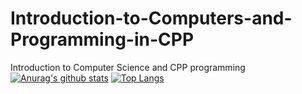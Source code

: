 # Introduction-to-Computers-and-Programming-in-CPP
Introduction to Computer Science and CPP programming
[![Anurag's github stats](https://github-readme-stats.vercel.app/api?username=veronica-elinor&theme=gruvbox)](https://github.com/veronica-elinor/github-readme-stats)
[![Top Langs](https://github-readme-stats.vercel.app/api/top-langs/?username=veronica-elinor&layout=compact&theme=gruvbox)](https://github.com/veronica-elinor/github-readme-stats)
